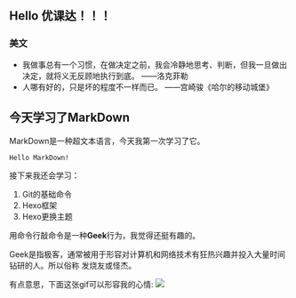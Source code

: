 ## Hello 优课达！！！
### **美文**
* 我做事总有一个习惯，在做决定之前，我会冷静地思考、判断，但我一旦做出决定，就将义无反顾地执行到底。 ——洛克菲勒
* 人哪有好的，只是坏的程度不一样而已。 ——宫崎骏《哈尔的移动城堡》


## 今天学习了MarkDown
MarkDown是一种超文本语言，今天我第一次学习了它。

`Hello MarkDown!`

接下来我还会学习：
1. Git的基础命令
2. Hexo框架
3. Hexo更换主题

用命令行敲命令是一种**Geek**行为，我觉得还挺有趣的。

Geek是指极客，通常被用于形容对计算机和网络技术有狂热兴趣并投入大量时间钻研的人。所以俗称
发烧友或怪杰。

有点意思，下面这张gif可以形容我的心情:
![](https://qgt-style.oss-cn-hangzhou.aliyuncs.com/newcoursep4/g1/g1-2-2/tenor.gif)
